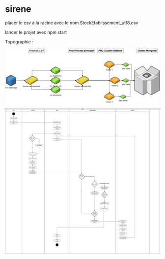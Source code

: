 # sirene

placer le csv à la racine avec le nom StockEtablissement_utf8.csv

lancer le projet avec npm start

Topographie :

![alt text](https://github.com/c-lart/sirene/blob/main/topographie.png)

![alt text](https://github.com/c-lart/sirene/blob/main/UML.drawio.png)
